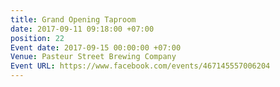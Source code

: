 ```yaml
---
title: Grand Opening Taproom
date: 2017-09-11 09:18:00 +07:00
position: 22
Event date: 2017-09-15 00:00:00 +07:00
Venue: Pasteur Street Brewing Company
Event URL: https://www.facebook.com/events/467145557006204
---
```


